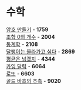 # 수학
[암호 만들기](https://github.com/wayandway/algorithms-cpp/blob/master/BOJ/Mathematics/1759.cpp) - **1759** <br>
[조합 0의 개수](https://github.com/wayandway/algorithms-cpp/blob/master/BOJ/Mathematics/2004.cpp) - **2004** <br>
[통계학](https://github.com/wayandway/algorithms-cpp/blob/master/BOJ/Mathematics/2108.cpp) - **2108** <br>
[달팽이는 올라가고 싶다](https://github.com/wayandway/algorithms-cpp/blob/master/BOJ/Mathematics/2869.cpp) - **2869** <br>
[평균은 넘겠지](https://github.com/wayandway/algorithms-cpp/blob/master/BOJ/Mathematics/4344.cpp) - **4344** <br>
[카잉 달력](https://github.com/wayandway/algorithms-cpp/blob/master/BOJ/Mathematics/6064.cpp) - **6064** <br>
[로또](https://github.com/wayandway/algorithms-cpp/blob/master/BOJ/Mathematics/6603.cpp) - **6603** <br>
[골드 바흐의 추측](https://github.com/wayandway/algorithms-cpp/blob/master/BOJ/Mathematics/9020.cpp) - **9020** <br>